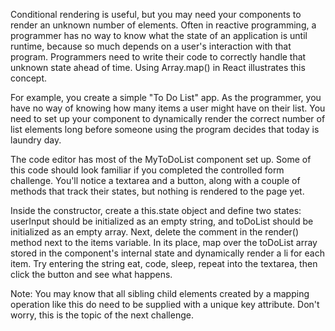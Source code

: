 Conditional rendering is useful, but you may need your components to render an unknown number of elements.
Often in reactive programming, a programmer has no way to know what the state of an application is until runtime,
because so much depends on a user's interaction with that program.
Programmers need to write their code to correctly handle that unknown state ahead of time.
Using Array.map() in React illustrates this concept.

For example, you create a simple "To Do List" app.
As the programmer, you have no way of knowing how many items a user might have on their list.
You need to set up your component to dynamically render the correct number of list elements long before someone using
the program decides that today is laundry day.


The code editor has most of the MyToDoList component set up.
Some of this code should look familiar if you completed the controlled form challenge.
You'll notice a textarea and a button, along with a couple of methods that track their states,
but nothing is rendered to the page yet.

Inside the constructor, create a this.state object and define two states: userInput should be initialized as an empty string,
and toDoList should be initialized as an empty array. Next, delete the comment in the render() method next to the items variable.
In its place, map over the toDoList array stored in the component's internal state and dynamically render a li for each item.
Try entering the string eat, code, sleep, repeat into the textarea, then click the button and see what happens.

Note: You may know that all sibling child elements created by a mapping operation
like this do need to be supplied with a unique key attribute. Don't worry, this is the topic of the next challenge.